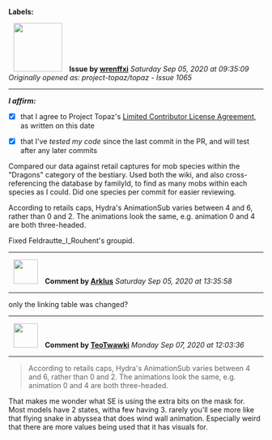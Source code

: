 **Labels:**



<a href="https://github.com/wrenffxi"><img src="https://avatars1.githubusercontent.com/u/21246949?v=4" width="96" height="96" hspace="10"></img></a> **Issue by [wrenffxi](https://github.com/wrenffxi)**
_Saturday Sep 05, 2020 at 09:35:09_
_Originally opened as: project-topaz/topaz - Issue 1065_

----

<!-- place 'x' mark between square [] brackets to affirm: -->
**_I affirm:_**
- [x] that I agree to Project Topaz's [Limited Contributor License Agreement](http://project-topaz.com/blob/release/CONTRIBUTOR_AGREEMENT.md), as written on this date
- [x] that I've _tested my code_ since the last commit in the PR, and will test after any later commits

Compared our data against retail captures for mob species within the "Dragons" category of the bestiary. Used both the wiki, and also cross-referencing the database by familyId, to find as many mobs within each species as I could. Did one species per commit for easier reviewing.

According to retails caps, Hydra's AnimationSub varies between 4 and 6, rather than 0 and 2.  The animations look the same, e.g. animation 0 and 4 are both three-headed.

Fixed Feldrautte_I_Rouhent's groupid.


----
<a href="https://github.com/Arklus"><img src="https://avatars1.githubusercontent.com/u/61334622?v=4" width="48" height="48" hspace="10"></img></a> **Comment by [Arklus](https://github.com/Arklus)**
_Saturday Sep 05, 2020 at 13:35:58_

----

only the linking table was changed?



----
<a href="https://github.com/TeoTwawki"><img src="https://avatars0.githubusercontent.com/u/6871475?v=4" width="48" height="48" hspace="10"></img></a> **Comment by [TeoTwawki](https://github.com/TeoTwawki)**
_Monday Sep 07, 2020 at 12:03:36_

----

> According to retails caps, Hydra's AnimationSub varies between 4 and 6, rather than 0 and 2. The animations look the same, e.g. animation 0 and 4 are both three-headed.

That makes me wonder what SE is using the extra bits on the mask for. Most models have 2 states, witha  few having 3. rarely you'll see more like that flying snake in abyssea that does wind wall animation. Especially weird that there are more values being used that it has visuals for.
